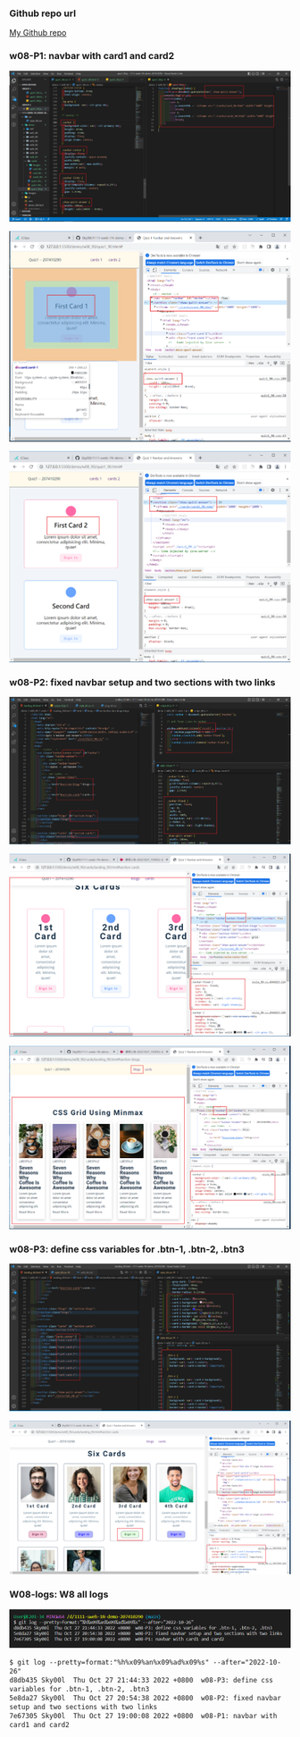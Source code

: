 ### Github repo url

[My Github repo](https://github.com/Sky00l/1111-sweb-1N-demo-207410290)

### w08-P1: navbar with card1 and card2

![](w08-p1-1.png)

![](w08-p1-2.png)

![](w08-p1-3.png)

### w08-P2: fixed navbar setup and two sections with two links

![](w08-p2-1.png)

![](w08-p2-2.png)

![](w08-p2-3.png)

### w08-P3: define css variables for .btn-1, .btn-2, .btn3

![](w08-p3-1.png)

![](w08-p3-2.png)

### W08-logs: W8 all logs

![](w08-p4.png)

```
$ git log --pretty=format:"%h%x09%an%x09%ad%x09%s" --after="2022-10-26"
d8db435 Sky00l  Thu Oct 27 21:44:33 2022 +0800  w08-P3: define css variables for .btn-1, .btn-2, .btn3
5e8da27 Sky00l  Thu Oct 27 20:54:38 2022 +0800  w08-P2: fixed navbar setup and two sections with two links
7e67305 Sky00l  Thu Oct 27 19:00:08 2022 +0800  w08-P1: navbar with card1 and card2

```
